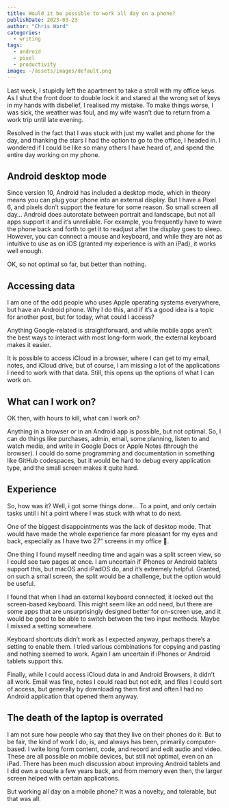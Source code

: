 ```yaml
---
title: Would it be possible to work all day on a phone?
publishDate: 2023-03-23
author: "Chris Ward"
categories:
  - writing
tags: 
  - android
  - pixel
  - productivity
image: ~/assets/images/default.png
---
```


Last week, I stupidly left the apartment to take a stroll with my office keys. As I shut the front door to double lock it and stared at the wrong set of keys in my hands with disbelief, I realised my mistake. To make things worse, I was sick, the weather was foul, and my wife wasn’t due to return from a work trip until late evening.

Resolved in the fact that I was stuck with just my wallet and phone for the day, and thanking the stars I had the option to go to the office, I headed in. I wondered if I could be like so many others I have heard of, and spend the entire day working on my phone.

## Android desktop mode

Since version 10, Android has included a desktop mode, which in theory means you can plug your phone into an external display. But I have a Pixel 6, and pixels don’t support the feature for some reason. So small screen all day… Android does autorotate between portrait and landscape, but not all apps support it and it’s unreliable. For example, you frequently have to wave the phone back and forth to get it to readjust after the display goes to sleep.  However, you can connect a mouse and keyboard, and while they are not as intuitive to use as on iOS (granted my experience is with an iPad), it works well enough.

OK, so not optimal so far, but better than nothing.

## Accessing data

I am one of the odd people who uses Apple operating systems everywhere, but have an Android phone. Why I do this, and if it’s a good idea is a topic for another post, but for today, what could I access?

Anything Google-related is straightforward, and while mobile apps aren’t the best ways to interact with most long-form work, the external keyboard makes it easier.

It is possible to access iCloud in a browser, where I can get to my email, notes, and iCloud drive, but of course, I am missing a lot of the applications I need to work with that data. Still, this opens up the options of what I can work on.

## What can I work on?

OK then, with hours to kill, what can I work on?

Anything in a browser or in an Android app is possible, but not optimal. So, I can do things like purchases, admin, email, some planning, listen to and watch media, and write in Google Docs or Apple Notes (through the browser). I could do some programming and documentation in something like GitHub codespaces, but it would be hard to debug every application type, and the small screen makes it quite hard.

## Experience

So, how was it? Well, i got some things done… To a point, and only certain tasks until i hit a point where I was stuck with what to do next.

One of the biggest disappointments was the lack of desktop mode. That would have made the whole experience far more pleasant for my eyes and back, especially as I have two 27” screens in my office 🤩.

One thing I found myself needing time and again was a split screen view, so I could see two pages at once. I am uncertain if iPhones or Android tablets support this, but macOS and iPadOS do, and it’s extremely helpful. Granted, on such a small screen, the split would be a challenge, but the option would be useful.

I found that when I had an external keyboard connected, it locked out the screen-based keyboard. This might seem like an odd need, but there are some apps that are unsurprisingly designed better for on-screen use, and it would be good to be able to switch between the two input methods. Maybe I missed a setting somewhere.

Keyboard shortcuts didn’t work as I expected anyway, perhaps there’s a setting to enable them. I tried various combinations for copying and pasting and nothing seemed to work. Again I am uncertain if iPhones or Android tablets support this.

Finally, while I could access iCloud data in and Android Browsers, it didn’t all work. Email was fine, notes I could read but not edit, and files I could sort of access, but generally by downloading them first and often I had no Android application that opened them anyway.

## The death of the laptop is overrated

I am not sure how people who say that they live on their phones do it. But to be fair, the kind of work I do, is, and always has been, primarily computer-based. I write long form content, code, and record and edit audio and video. These are all possible on mobile devices, but still not optimal, even on an iPad. There has been much discussion about improving Android tablets and I did own a couple a few years back, and from memory even then, the larger screen helped with certain applications.

But working all day on a mobile phone? It was a novelty, and tolerable, but that was all.